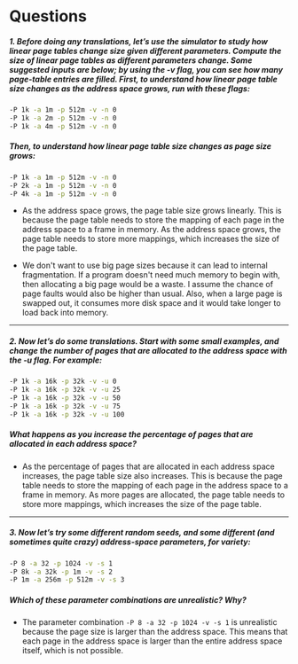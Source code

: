 # Questions

##### 1. Before doing any translations, let’s use the simulator to study how linear page tables change size given different parameters. Compute the size of linear page tables as different parameters change. Some suggested inputs are below; by using the -v flag, you can see how many page-table entries are filled. First, to understand how linear page table size changes as the address space grows, run with these flags:

```sh
-P 1k -a 1m -p 512m -v -n 0
-P 1k -a 2m -p 512m -v -n 0
-P 1k -a 4m -p 512m -v -n 0
```

##### Then, to understand how linear page table size changes as page size grows:

```sh
-P 1k -a 1m -p 512m -v -n 0
-P 2k -a 1m -p 512m -v -n 0
-P 4k -a 1m -p 512m -v -n 0
```

- As the address space grows, the page table size grows linearly. This is because the page table needs to store the mapping of each page in the address space to a frame in memory. As the address space grows, the page table needs to store more mappings, which increases the size of the page table. 

- We don't want to use big page sizes because it can lead to internal fragmentation. If a program doesn't need much memory to begin with, then allocating a big page would be a waste. I assume the chance of page faults would also be higher than usual. Also, when a large page is swapped out, it consumes more disk space and it would take longer to load back into memory.

------------------------------------

##### 2. Now let’s do some translations. Start with some small examples, and change the number of pages that are allocated to the address space with the -u flag. For example:

```sh
-P 1k -a 16k -p 32k -v -u 0
-P 1k -a 16k -p 32k -v -u 25
-P 1k -a 16k -p 32k -v -u 50
-P 1k -a 16k -p 32k -v -u 75
-P 1k -a 16k -p 32k -v -u 100
```

##### What happens as you increase the percentage of pages that are allocated in each address space?

- As the percentage of pages that are allocated in each address space increases, the page table size also increases. This is because the page table needs to store the mapping of each page in the address space to a frame in memory. As more pages are allocated, the page table needs to store more mappings, which increases the size of the page table.

------------------------------------

##### 3. Now let’s try some different random seeds, and some different (and sometimes quite crazy) address-space parameters, for variety:

```sh
-P 8 -a 32 -p 1024 -v -s 1
-P 8k -a 32k -p 1m -v -s 2
-P 1m -a 256m -p 512m -v -s 3
```

##### Which of these parameter combinations are unrealistic? Why?

- The parameter combination `-P 8 -a 32 -p 1024 -v -s 1` is unrealistic because the page size is larger than the address space. This means that each page in the address space is larger than the entire address space itself, which is not possible.
